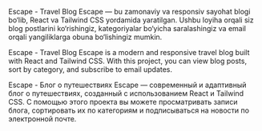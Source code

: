 Escape - Travel Blog
Escape — bu zamonaviy va responsiv sayohat blogi bo‘lib, React va Tailwind CSS yordamida yaratilgan. Ushbu loyiha orqali siz blog postlarini ko‘rishingiz, kategoriyalar bo‘yicha saralashingiz va email orqali yangiliklarga obuna bo‘lishingiz mumkin.

Escape - Travel Blog
Escape is a modern and responsive travel blog built with React and Tailwind CSS. With this project, you can view blog posts, sort by category, and subscribe to email updates.


Escape - Блог о путешествиях
Escape — современный и адаптивный блог о путешествиях, созданный с использованием React и Tailwind CSS. С помощью этого проекта вы можете просматривать записи блога, сортировать их по категориям и подписываться на новости по электронной почте.
